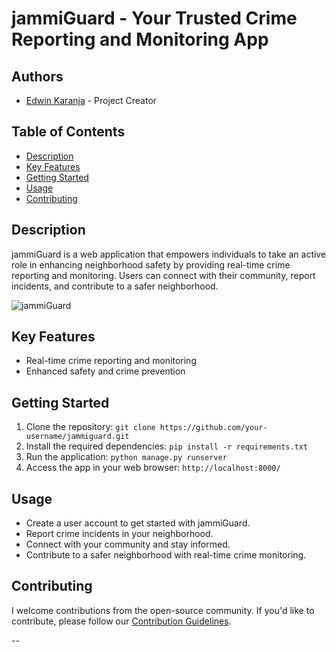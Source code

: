 # jammiGuard - Your Trusted Crime Reporting and Monitoring App

## Authors
- [Edwin Karanja](https://github.com/eddybrownent) - Project Creator


## Table of Contents
- [Description](#description)
- [Key Features](#key-features)
- [Getting Started](#getting-started)
- [Usage](#usage)
- [Contributing](#contributing)

## Description
jammiGuard is a web application that empowers individuals to take an active role in enhancing neighborhood safety by providing real-time crime reporting and monitoring. Users can connect with their community, report incidents, and contribute to a safer neighborhood.

![jammiGuard](cover_image_url)

## Key Features
- Real-time crime reporting and monitoring
- Enhanced safety and crime prevention

## Getting Started
1. Clone the repository: `git clone https://github.com/your-username/jammiguard.git`
2. Install the required dependencies: `pip install -r requirements.txt`
3. Run the application: `python manage.py runserver`
4. Access the app in your web browser: `http://localhost:8000/`

## Usage
- Create a user account to get started with jammiGuard.
- Report crime incidents in your neighborhood.
- Connect with your community and stay informed.
- Contribute to a safer neighborhood with real-time crime monitoring.

## Contributing
I welcome contributions from the open-source community. If you'd like to contribute, please follow our [Contribution Guidelines](CONTRIBUTING.md).

--
